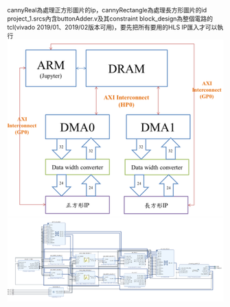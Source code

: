 cannyReal為處理正方形圖片的ip，cannyRectangle為處理長方形圖片的id
project_1.srcs內含buttonAdder.v及其constraint
block_design為整個電路的tcl(vivado 2019/01、2019/02版本可用)，要先把所有要用的HLS IP匯入才可以執行
![architecture](https://github.com/anderson40205/FPGA-image-processing-unit/blob/main/arch1.png)
![block design](https://github.com/anderson40205/FPGA-image-processing-unit/blob/main/arch2.png)
